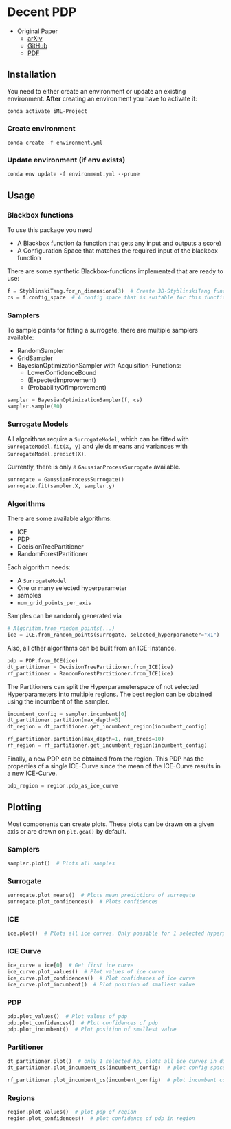 # Decent PDP
* Original Paper
  * [arXiv](https://arxiv.org/abs/2111.04820)
  * [GitHub](https://github.com/slds-lmu/paper_2021_xautoml)
  * [PDF](documentation/Explaining%20Hyperparameter%20Optimization%20via%20Partial%20Dependence%20Plots.pdf)

## Installation
You need to either create an environment or update an existing environment.
**After** creating an environment you have to activate it:
```
conda activate iML-Project
```

### Create environment
```
conda create -f environment.yml
```

### Update environment (if env exists)
```
conda env update -f environment.yml --prune
```

## Usage
### Blackbox functions
To use this package you need
* A Blackbox function (a function that gets any input and outputs a score)
* A Configuration Space that matches the required input of the blackbox function

There are some synthetic Blackbox-functions implemented that are ready to use:
```python
f = StyblinskiTang.for_n_dimensions(3)  # Create 3D-StyblinskiTang function
cs = f.config_space  # A config space that is suitable for this function
```

### Samplers
To sample points for fitting a surrogate, there are multiple samplers available:
- RandomSampler
- GridSampler
- BayesianOptimizationSampler with Acquisition-Functions:
  - LowerConfidenceBound
  - (ExpectedImprovement)
  - (ProbabilityOfImprovement)

````python
sampler = BayesianOptimizationSampler(f, cs)
sampler.sample(80)
````

### Surrogate Models
All algorithms require a `SurrogateModel`, which can be fitted with `SurrogateModel.fit(X, y)` and yields means and variances with `SurrogateModel.predict(X)`.

Currently, there is only a `GaussianProcessSurrogate` available.

````python
surrogate = GaussianProcessSurrogate()
surrogate.fit(sampler.X, sampler.y)
````
### Algorithms
There are some available algorithms:
- ICE
- PDP
- DecisionTreePartitioner
- RandomForestPartitioner

Each algorithm needs:
- A `SurrogateModel`
- One or many selected hyperparameter
- samples
- ``num_grid_points_per_axis``

Samples can be randomly generated via

```python
# Algorithm.from_random_points(...)
ice = ICE.from_random_points(surrogate, selected_hyperparameter="x1")
```

Also, all other algorithms can be built from an ICE-Instance.
````python
pdp = PDP.from_ICE(ice)
dt_partitioner = DecisionTreePartitioner.from_ICE(ice)
rf_partitioner = RandomForestPartitioner.from_ICE(ice)
````

The Partitioners can split the Hyperparameterspace of not selected Hyperparameters into multiple regions. 
The best region can be obtained using the incumbent of the sampler.
````python
incumbent_config = sampler.incumbent[0]
dt_partitioner.partition(max_depth=3)
dt_region = dt_partitioner.get_incumbent_region(incumbent_config)

rf_partitioner.partition(max_depth=1, num_trees=10)
rf_region = rf_partitioner.get_incumbent_region(incumbent_config)
````

Finally, a new PDP can be obtained from the region. This PDP has the properties of a single ICE-Curve since the mean 
of the ICE-Curve results in a new ICE-Curve.
````python
pdp_region = region.pdp_as_ice_curve
````


## Plotting
Most components can create plots. These plots can be drawn on a given axis or are drawn on ``plt.gca()`` by default.

### Samplers
````python
sampler.plot()  # Plots all samples
````

### Surrogate
````python
surrogate.plot_means()  # Plots mean predictions of surrogate
surrogate.plot_confidences()  # Plots confidences
````

### ICE
````python
ice.plot()  # Plots all ice curves. Only possible for 1 selected hyperparameter
````

### ICE Curve
````python
ice_curve = ice[0]  # Get first ice curve
ice_curve.plot_values()  # Plot values of ice curve 
ice_curve.plot_confidences()  # Plot confidences of ice curve 
ice_curve.plot_incumbent()  # Plot position of smallest value 
````

### PDP
````python
pdp.plot_values()  # Plot values of pdp
pdp.plot_confidences()  # Plot confidences of pdp 
pdp.plot_incumbent()  # Plot position of smallest value 
````

### Partitioner
````python
dt_partitioner.plot()  # only 1 selected hp, plots all ice curves in different color per region
dt_partitioner.plot_incumbent_cs(incumbent_config)  # plot config space of best region

rf_partitioner.plot_incumbent_cs(incumbent_config)  # plot incumbent config of all trees
````

### Regions
````python
region.plot_values()  # plot pdp of region
region.plot_confidences()  # plot confidence of pdp in region
````

